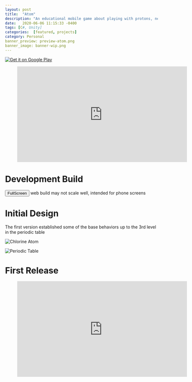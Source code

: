 ```yaml
---
layout: post
title:  "Atom"
description: "An educational mobile game about playing with protons, neutrons, and electrons to make Atoms being developed in Unity and C#."
date:   2020-06-06 11:15:33 -0400
tags: [C#, Unity] 
categories:  [featured, projects]
category: Personal
banner_preview: preview-atom.png
banner_image: banner-wip.png
---
```


<!--more-->

<!-- Play Store Link -->
<a href='https://play.google.com/store/apps/details?id=com.Savvy.Atom&pcampaignid=pcampaignidMKT-Other-global-all-co-prtnr-py-PartBadge-Mar2515-1'><img class = 'appLink' alt='Get it on Google Play' src='https://play.google.com/intl/en_us/badges/static/images/badges/en_badge_web_generic.png'/></a>

<figure>
<iframe width="560" height="315" src="https://www.youtube.com/embed/VY5JD6I-dps" frameborder="0" allow="accelerometer; autoplay; clipboard-write; encrypted-media; gyroscope; picture-in-picture" allowfullscreen></iframe>
</figure>


# Development Build

<script src="{{site.url}}/assets/atom/TemplateData/UnityProgress.js"></script>
<script src="{{site.url}}/assets/atom/Build/UnityLoader.js"></script>
<script>
  var unityInstance = UnityLoader.instantiate("unityContainer", "{{site.url}}/assets/atom/Build/Atom.json", {onProgress: UnityProgress});
</script>

<style>
.unityContainer{
    max-width:1480px;
    max-height:720px;
    width:auto;
    height:auto;
}
</style>
<div id="unityContainer" style="margin: auto"></div>
<button onclick="unityInstance.SetFullscreen(1)">FullScreen</button>
web build may not scale well, intended for phone screens


# Initial Design

The first version established some of the base behaviors up to the 3rd level in the periodic table

![Chlorine Atom]({{site.url}}/media/Project/Atom/Chlorine.jpg)

![Periodic Table]({{site.url}}/media/Project/Atom/PeriodicTable.png)

# First Release

<figure>
<iframe width="560" height="315" src="https://www.youtube.com/embed/650zlhHFVjs" frameborder="0" allow="accelerometer; autoplay; encrypted-media; gyroscope; picture-in-picture" allowfullscreen></iframe>
</figure>